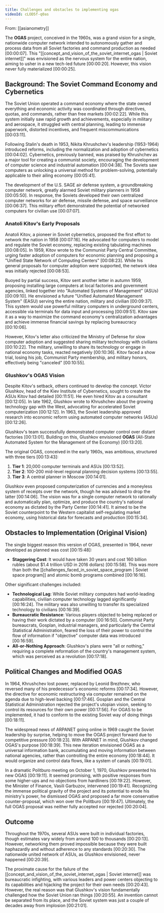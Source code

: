 ```yaml
---
title: Challenges and obstacles to implementing ogas
videoId: cLOD5f-q0as
---
```


From: [[asianometry]] <br/> 

The **OGAS** project, conceived in the 1960s, was a grand vision for a single, nationwide computer network intended to autonomously gather and process data from all Soviet factories and command production as needed <a class="yt-timestamp" data-t="00:00:07">[00:00:07]</a>. This "[[concept_and_vision_of_the_soviet_internet_ogas | Soviet internet]]" was envisioned as the nervous system for the entire nation, aiming to usher in a new tech-led future <a class="yt-timestamp" data-t="00:00:20">[00:00:20]</a>. However, this vision never fully materialized <a class="yt-timestamp" data-t="00:00:25">[00:00:25]</a>.

## Background: The Soviet Command Economy and Cybernetics

The Soviet Union operated a command economy where the state owned everything and economic activity was coordinated through directives, quotas, and commands, rather than free markets <a class="yt-timestamp" data-t="00:02:22">[00:02:22]</a>. While this system initially saw rapid growth and achievements, especially in military and aerospace, it struggled with central planning, leading to immense paperwork, distorted incentives, and frequent miscommunications <a class="yt-timestamp" data-t="00:03:11">[00:03:11]</a>.

Following Stalin's death in 1953, Nikita Khrushchev's leadership (1953-1964) introduced reforms, including the normalization and adoption of cybernetics <a class="yt-timestamp" data-t="00:04:02">[00:04:02]</a>. Cybernetics, previously banned, was praised by Khrushchev as a major tool for creating a communist society, encouraging the development of computer science and industrial automation <a class="yt-timestamp" data-t="00:04:38">[00:04:38]</a>. The Soviets saw computers as unlocking a universal method for problem-solving, potentially applicable to their ailing economy <a class="yt-timestamp" data-t="00:05:41">[00:05:41]</a>.

The development of the U.S. SAGE air defense system, a groundbreaking computer network, greatly alarmed Soviet military planners in 1958 <a class="yt-timestamp" data-t="00:05:50">[00:05:50]</a>. In response, the Soviets developed their own centralized computer networks for air defense, missile defense, and space surveillance <a class="yt-timestamp" data-t="00:06:37">[00:06:37]</a>. This military effort demonstrated the potential of networked computers for civilian use <a class="yt-timestamp" data-t="00:07:07">[00:07:07]</a>.

### Anatoli Kitov's Early Proposals

Anatoli Kitov, a pioneer in Soviet cybernetics, proposed the first effort to network the nation in 1958 <a class="yt-timestamp" data-t="00:07:16">[00:07:16]</a>. He advocated for computers to model and regulate the Soviet economy, replacing existing tabulating machines <a class="yt-timestamp" data-t="00:08:05">[00:08:05]</a>. In 1959, Kitov wrote to the Communist Party Central Committee, urging faster adoption of computers for economic planning and proposing a "Unified State Network of Computing Centers" <a class="yt-timestamp" data-t="00:08:23">[00:08:23]</a>. While his general proposals for computer adoption were supported, the network idea was initially rejected <a class="yt-timestamp" data-t="00:08:53">[00:08:53]</a>.

Buoyed by partial success, Kitov sent another letter in autumn 1959, proposing installing large computers at local factories and government agencies, linked together into "Automated Systems of Management" (ASUs) <a class="yt-timestamp" data-t="00:09:10">[00:09:10]</a>. He envisioned a future "Unified Automated Management System" (EASU) serving the entire nation, military and civilian <a class="yt-timestamp" data-t="00:09:37">[00:09:37]</a>. This system would use powerful military computers in underground centers, accessible via terminals for data input and processing <a class="yt-timestamp" data-t="00:09:51">[00:09:51]</a>. Kitov saw it as a way to maximize the command economy's centralization advantages and achieve immense financial savings by replacing bureaucracy <a class="yt-timestamp" data-t="00:10:06">[00:10:06]</a>.

However, Kitov's letter also criticized the Ministry of Defense for slow computer adoption and suggested sharing military technology with civilians <a class="yt-timestamp" data-t="00:10:22">[00:10:22]</a>. The military, unwilling to share its technology or engage in national economy tasks, reacted negatively <a class="yt-timestamp" data-t="00:10:36">[00:10:36]</a>. Kitov faced a show trial, losing his job, Communist Party membership, and military honors, effectively being "canceled" <a class="yt-timestamp" data-t="00:10:55">[00:10:55]</a>.

### Glushkov's OGAS Vision

Despite Kitov's setback, others continued to develop the concept. Victor Glushkov, head of the Kiev Institute of Cybernetics, sought to create the ASUs Kitov had detailed <a class="yt-timestamp" data-t="00:11:51">[00:11:51]</a>. He even hired Kitov as a consultant <a class="yt-timestamp" data-t="00:12:05">[00:12:05]</a>. In late 1962, Glushkov wrote to Khrushchev about the growing technology gap with the West, advocating for accelerated Soviet computerization <a class="yt-timestamp" data-t="00:12:12">[00:12:12]</a>. In 1963, the Soviet leadership approved research into economic reform using automated computer networks (ASUs) <a class="yt-timestamp" data-t="00:12:26">[00:12:26]</a>.

Glushkov's team successfully demonstrated computer control over distant factories <a class="yt-timestamp" data-t="00:13:01">[00:13:01]</a>. Building on this, Glushkov envisioned **OGAS** (All-State Automated System for the Management of the Economy) <a class="yt-timestamp" data-t="00:13:20">[00:13:20]</a>.

The original OGAS, conceived in the early 1960s, was ambitious, structured with three tiers <a class="yt-timestamp" data-t="00:13:43">[00:13:43]</a>:
1.  **Tier 1**: 20,000 computer terminals and ASUs <a class="yt-timestamp" data-t="00:13:52">[00:13:52]</a>.
2.  **Tier 2**: 100-200 mid-level regional planning decision systems <a class="yt-timestamp" data-t="00:13:55">[00:13:55]</a>.
3.  **Tier 3**: A central planner in Moscow <a class="yt-timestamp" data-t="00:14:01">[00:14:01]</a>.

Glushkov even proposed computerization of currencies and a moneyless system of receipts over the network, though he was advised to drop the latter <a class="yt-timestamp" data-t="00:14:06">[00:14:06]</a>. The vision was for a single computer network to rationally and automatically plan, optimize, and produce the country's national economy as dictated by the Party Center <a class="yt-timestamp" data-t="00:14:41">[00:14:41]</a>. It aimed to be the Soviet counterpoint to the Western capitalist self-regulating market economy, using historical data for forecasts and production <a class="yt-timestamp" data-t="00:15:34">[00:15:34]</a>.

## Obstacles to Implementation (Original Vision)

The single biggest reason this version of OGAS, presented in 1964, never developed as planned was cost <a class="yt-timestamp" data-t="00:15:48">[00:15:48]</a>:
*   **Staggering Cost**: It would have taken 30 years and cost 160 billion rubles (about $1.4 trillion USD in 2016 dollars) <a class="yt-timestamp" data-t="00:15:58">[00:15:58]</a>. This was more than both the [[challenges_faced_in_soviet_space_program | Soviet space program]] and atomic bomb programs combined <a class="yt-timestamp" data-t="00:16:16">[00:16:16]</a>.

Other significant challenges included:
*   **Technological Lag**: While Soviet military computers had world-leading capabilities, civilian computer technology lagged significantly <a class="yt-timestamp" data-t="00:16:24">[00:16:24]</a>. The military was also unwilling to transfer its specialized technology to civilians <a class="yt-timestamp" data-t="00:16:39">[00:16:39]</a>.
*   **Bureaucratic Resistance**: Various players objected to being replaced or having their work dictated by a computer <a class="yt-timestamp" data-t="00:16:50">[00:16:50]</a>. Communist Party bureaucrats, Gosplan, industrial managers, and particularly the Central Statistical Administration, feared the loss of their power to control the flow of information if "objective" computer data was introduced <a class="yt-timestamp" data-t="00:16:59">[00:16:59]</a>.
*   **All-or-Nothing Approach**: Glushkov's plans were "all or nothing," requiring a complete reformation of the country's management system, which was perceived as a revolution <a class="yt-timestamp" data-t="00:17:18">[00:17:18]</a>.

## Political Changes and Modified OGAS

In 1964, Khrushchev lost power, replaced by Leonid Brezhnev, who reversed many of his predecessor's economic reforms <a class="yt-timestamp" data-t="00:17:34">[00:17:34]</a>. However, the directive for economic restructuring via computer remained on the agenda due to high-level backing <a class="yt-timestamp" data-t="00:17:46">[00:17:46]</a>. Gosplan and the Central Statistical Administration rejected the project's utopian vision, seeking to control its resources for their own power <a class="yt-timestamp" data-t="00:17:56">[00:17:56]</a>. For OGAS to be implemented, it had to conform to the existing Soviet way of doing things <a class="yt-timestamp" data-t="00:18:11">[00:18:11]</a>.

The widespread news of ARPANET going online in 1969 caught the Soviet leadership by surprise, helping to move the OGAS project forward due to competitive pressure <a class="yt-timestamp" data-t="00:18:23">[00:18:23]</a>. With ARPANET in mind, Glushkov changed OGAS's purpose <a class="yt-timestamp" data-t="00:18:39">[00:18:39]</a>. This new iteration envisioned OGAS as a universal information bank, accumulating and moving information between national agencies, rather than controlling the entire economy <a class="yt-timestamp" data-t="00:18:44">[00:18:44]</a>. It would organize and control data flows, like a system of canals <a class="yt-timestamp" data-t="00:19:01">[00:19:01]</a>.

In a dramatic Politburo meeting on October 1, 1970, Glushkov presented his new OGAS <a class="yt-timestamp" data-t="00:19:11">[00:19:11]</a>. It seemed promising, with positive responses from some higher-ups and no objections from hardliners <a class="yt-timestamp" data-t="00:19:22">[00:19:22]</a>. However, the Minister of Finance, Vasili Garbuzov, intervened <a class="yt-timestamp" data-t="00:19:41">[00:19:41]</a>. Recognizing the immense political gravity of the project and its potential to erode his ministry's power, he dismissed OGAS and proposed a far more conservative counter-proposal, which won over the Politburo <a class="yt-timestamp" data-t="00:19:47">[00:19:47]</a>. Ultimately, the full OGAS proposal was neither fully accepted nor rejected <a class="yt-timestamp" data-t="00:20:04">[00:20:04]</a>.

## Outcome

Throughout the 1970s, several ASUs were built in individual factories, though estimates vary widely from around 100 to thousands <a class="yt-timestamp" data-t="00:20:13">[00:20:13]</a>. However, networking them proved impossible because they were built haphazardly and without adherence to any standards <a class="yt-timestamp" data-t="00:20:30">[00:20:30]</a>. The nationwide united network of ASUs, as Glushkov envisioned, never happened <a class="yt-timestamp" data-t="00:20:39">[00:20:39]</a>.

The proximate cause for the failure of the [[concept_and_vision_of_the_soviet_internet_ogas | Soviet internet]] was bureaucratic infighting, with various leaders and power centers objecting to its capabilities and hijacking the project for their own needs <a class="yt-timestamp" data-t="00:20:43">[00:20:43]</a>. However, the real reason was that Glushkov's vision fundamentally challenged how the Soviet Union ran things <a class="yt-timestamp" data-t="00:20:55">[00:20:55]</a>. An invention cannot be separated from its place, and the Soviet system was just a couple of decades away from implosion <a class="yt-timestamp" data-t="00:21:01">[00:21:01]</a>.